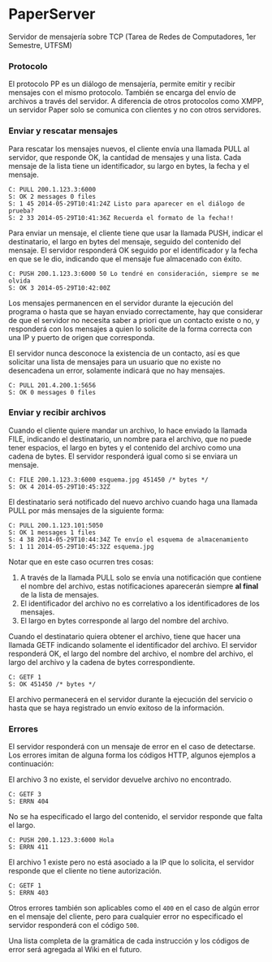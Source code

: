 PaperServer
===========

Servidor de mensajería sobre TCP (Tarea de Redes de Computadores, 1er Semestre, UTFSM)

### Protocolo

El protocolo PP es un diálogo de mensajería, permite emitir y recibir mensajes con el mismo protocolo. También se
encarga del envío de archivos a través del servidor. A diferencia de otros protocolos como XMPP, un servidor Paper solo
se comunica con clientes y no con otros servidores.

### Enviar y rescatar mensajes

Para rescatar los mensajes nuevos, el cliente envía una llamada PULL al servidor, que responde OK, la cantidad de
mensajes y una lista. Cada mensaje de la lista tiene un identificador, su largo en bytes, la fecha y el mensaje.

    C: PULL 200.1.123.3:6000
    S: OK 2 messages 0 files
    S: 1 45 2014-05-29T10:41:24Z Listo para aparecer en el diálogo de prueba?
    S: 2 33 2014-05-29T10:41:36Z Recuerda el formato de la fecha!!

Para enviar un mensaje, el cliente tiene que usar la llamada PUSH, indicar el destinatario, el largo en bytes del
mensaje, seguido del contenido del mensaje. El servidor responderá OK seguido por el identificador y la fecha en que se
le dio, indicando que el mensaje fue almacenado con éxito.

    C: PUSH 200.1.123.3:6000 50 Lo tendré en consideración, siempre se me olvida
    S: OK 3 2014-05-29T10:42:00Z

Los mensajes permanencen en el servidor durante la ejecución del programa o hasta que se hayan enviado correctamente,
hay que considerar de que el servidor no necesita saber a priori que un contacto existe o no, y responderá con los
mensajes a quien lo solicite de la forma correcta con una IP y puerto de origen que corresponda.

El servidor nunca desconoce la existencia de un contacto, así es que solicitar una lista de mensajes para un usuario que
no existe no desencadena un error, solamente indicará que no hay mensajes.

    C: PULL 201.4.200.1:5656
    S: OK 0 messages 0 files

### Enviar y recibir archivos

Cuando el cliente quiere mandar un archivo, lo hace enviado la llamada FILE, indicando el destinatario, un nombre para
el archivo, que no puede tener espacios, el largo en bytes y el contenido del archivo como una cadena de bytes. El
servidor responderá igual como si se enviara un mensaje.

    C: FILE 200.1.123.3:6000 esquema.jpg 451450 /* bytes */
    S: OK 4 2014-05-29T10:45:32Z

El destinatario será notificado del nuevo archivo cuando haga una llamada PULL por más mensajes de la siguiente forma:

    C: PULL 200.1.123.101:5050
    S: OK 1 messages 1 files
    S: 4 38 2014-05-29T10:44:34Z Te envío el esquema de almacenamiento
    S: 1 11 2014-05-29T10:45:32Z esquema.jpg

Notar que en este caso ocurren tres cosas:

1. A través de la llamada PULL solo se envía una notificación que contiene el nombre del archivo, estas notificaciones
aparecerán siempre **al final** de la lista de mensajes.
2. El identificador del archivo no es correlativo a los identificadores de los mensajes.
3. El largo en bytes corresponde al largo del nombre del archivo.

Cuando el destinatario quiera obtener el archivo, tiene que hacer una llamada GETF indicando solamente el identificador
del archivo. El servidor responderá OK, el largo del nombre del archivo, el nombre del archivo, el largo del archivo y
la cadena de bytes correspondiente.

    C: GETF 1
    S: OK 451450 /* bytes */

El archivo permanecerá en el servidor durante la ejecución del servicio o hasta que se haya registrado un envío exitoso
de la información.

### Errores

El servidor responderá con un mensaje de error en el caso de detectarse. Los errores imitan de alguna forma los códigos
HTTP, algunos ejemplos a continuación:

El archivo 3 no existe, el servidor devuelve archivo no encontrado.

    C: GETF 3
    S: ERRN 404

No se ha especificado el largo del contenido, el servidor responde que falta el largo.

    C: PUSH 200.1.123.3:6000 Hola
    S: ERRN 411

El archivo 1 existe pero no está asociado a la IP que lo solicita, el servidor responde que el cliente no tiene
autorización.

    C: GETF 1
    S: ERRN 403

Otros errores también son aplicables como el `400` en el caso de algún error en el mensaje del cliente, pero para
cualquier error no especificado el servidor responderá con el código `500`.

Una lista completa de la gramática de cada instrucción y los códigos de error será agregada al Wiki en el futuro.

